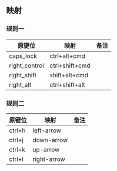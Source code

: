 ## 映射

### 规则一

| 原键位        | 映射           | 备注 |
| ------------- | -------------- | ---- |
| caps_lock     | ctrl+alt+cmd   |      |
| right_control | ctrl+shift+cmd |      |
| right_shift   | shift+alt+cmd  |      |
| right_alt     | ctrl+shift+alt |      |

### 规则二

| 原键位 | 映射        | 备注 |
| ------ | ----------- | ---- |
| ctrl+h | left-arrow  |      |
| ctrl+j | down-arrow  |      |
| ctrl+k | up-arrow    |      |
| ctrl+l | right-arrow |      |

